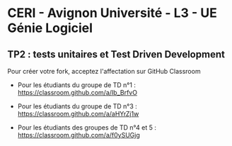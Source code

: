 # CERI - Avignon Université - L3 - UE Génie Logiciel

## TP2 : tests unitaires et Test Driven Development


Pour créer votre fork, acceptez l'affectation sur GitHub Classroom

* Pour les étudiants du groupe de TD n°1 :
	https://classroom.github.com/a/Ib_BrfvO

* Pour les étudiants du groupe de TD n°3 :
	https://classroom.github.com/a/aHYrZj1w

* Pour les étudiants des groupes de TD n°4 et 5 :
	https://classroom.github.com/a/f0ySUGjg


